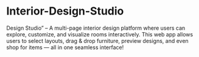 # Interior-Design-Studio
 Design Studio” – A multi-page interior design platform where users can explore, customize, and visualize rooms interactively. This web app allows users to select layouts, drag &amp; drop furniture, preview designs, and even shop for items — all in one seamless interface!

